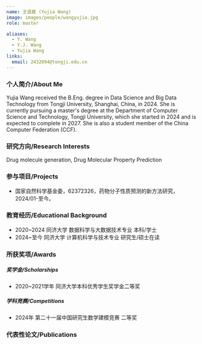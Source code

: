 ```yaml
---
name: 王语嘉 (Yujia Wang)
image: images/people/wangyujia.jpg
role: master

aliases:
  - Y. Wang
  - Y.J. Wang
  - Yujia Wang
links:
  email: 2432094@tongji.edu.cn
---
```


### 个人简介/About Me
Yujia Wang received the B.Eng. degree in Data Science and Big Data Technology from Tongji University, Shanghai, China, in 2024. She is currently pursuing a master's degree at the Department of Computer Science and Technology, Tongji University, which she started in 2024 and is expected to complete in 2027. She is also a student member of the China Computer Federation (CCF).

### 研究方向/Research Interests
Drug molecule generation, Drug Molecular Property Prediction

### 参与项目/Projects
- 国家自然科学基金委，62372326，药物分子性质预测的新方法研究，2024/01-至今。 

### 教育经历/Educational Background
- 2020~2024 同济大学 数据科学与大数据技术专业 本科/学士
- 2024~至今 同济大学 计算机科学与技术专业 研究生/硕士在读

### 所获奖项/Awards

##### 奖学金/Scholarships
- 2020~2021学年 同济大学本科优秀学生奖学金二等奖

##### 学科竞赛/Competitions
- 2024年 第二十一届中国研究生数学建模竞赛 二等奖

### 代表性论文/Publications